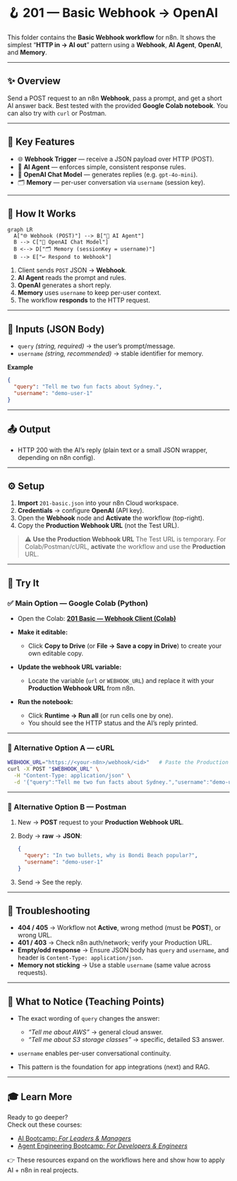 # 🪝 201 — Basic Webhook → OpenAI

This folder contains the **Basic Webhook workflow** for n8n.
It shows the simplest “**HTTP in → AI out**” pattern using a **Webhook**, **AI Agent**, **OpenAI**, and **Memory**.

---

## ✨ Overview

Send a POST request to an n8n **Webhook**, pass a prompt, and get a short AI answer back.
Best tested with the provided **Google Colab notebook**.
You can also try with `curl` or Postman.

---

## 🚀 Key Features

- 🌐 **Webhook Trigger** — receive a JSON payload over HTTP (POST).
- 🧠 **AI Agent** — enforces simple, consistent response rules.
- 🤖 **OpenAI Chat Model** — generates replies (e.g. `gpt-4o-mini`).
- 🗂️ **Memory** — per-user conversation via `username` (session key).

---

## 🔄 How It Works

```mermaid
graph LR
  A["🌐 Webhook (POST)"] --> B["🧠 AI Agent"]
  B --> C["🤖 OpenAI Chat Model"]
  B <--> D["🗂️ Memory (sessionKey = username)"]
  B --> E["↩️ Respond to Webhook"]
```

1. Client sends `POST` JSON → **Webhook**.
2. **AI Agent** reads the prompt and rules.
3. **OpenAI** generates a short reply.
4. **Memory** uses `username` to keep per-user context.
5. The workflow **responds** to the HTTP request.

---

## 🛂 Inputs (JSON Body)

- `query` _(string, required)_ → the user’s prompt/message.
- `username` _(string, recommended)_ → stable identifier for memory.

**Example**

```json
{
  "query": "Tell me two fun facts about Sydney.",
  "username": "demo-user-1"
}
```

---

## 📤 Output

- HTTP 200 with the AI’s reply (plain text or a small JSON wrapper, depending on n8n config).

---

## ⚙️ Setup

1. **Import** `201-basic.json` into your n8n Cloud workspace.
2. **Credentials** → configure **OpenAI** (API key).
3. Open the **Webhook** node and **Activate** the workflow (top-right).
4. Copy the **Production Webhook URL** (not the Test URL).

> ⚠️ **Use the Production Webhook URL**
> The Test URL is temporary. For Colab/Postman/cURL, **activate** the workflow and use the **Production** URL.

---

## 🧪 Try It

### ✅ Main Option — **Google Colab (Python)**

- Open the Colab:
  **[201 Basic — Webhook Client (Colab)](https://colab.research.google.com/drive/1o66IjJDEQZ404gs5MNiItm2WqxcU2bzx?usp=sharing)**
- **Make it editable:**

  - Click **Copy to Drive** (or **File → Save a copy in Drive**) to create your own editable copy.

- **Update the webhook URL variable:**

  - Locate the variable (`url` or `WEBHOOK_URL`) and replace it with your **Production Webhook URL** from n8n.

- **Run the notebook:**

  - Click **Runtime → Run all** (or run cells one by one).
  - You should see the HTTP status and the AI’s reply printed.

---

### 🔄 Alternative Option A — cURL

```bash
WEBHOOK_URL="https://<your-n8n>/webhook/<id>"   # Paste the Production URL
curl -X POST "$WEBHOOK_URL" \
  -H "Content-Type: application/json" \
  -d '{"query":"Tell me two fun facts about Sydney.","username":"demo-user-1"}'
```

---

### 🔄 Alternative Option B — Postman

1. New → **POST** request to your **Production Webhook URL**.

2. Body → **raw** → **JSON**:

   ```json
   {
     "query": "In two bullets, why is Bondi Beach popular?",
     "username": "demo-user-1"
   }
   ```

3. Send → See the reply.

---

## 🧰 Troubleshooting

- **404 / 405** → Workflow not **Active**, wrong method (must be **POST**), or wrong URL.
- **401 / 403** → Check n8n auth/network; verify your Production URL.
- **Empty/odd response** → Ensure JSON body has `query` and `username`, and header is `Content-Type: application/json`.
- **Memory not sticking** → Use a stable `username` (same value across requests).

---

## 🧠 What to Notice (Teaching Points)

- The exact wording of `query` changes the answer:

  - _“Tell me about AWS”_ → general cloud answer.
  - _“Tell me about S3 storage classes”_ → specific, detailed S3 answer.

- `username` enables per-user conversational continuity.
- This pattern is the foundation for app integrations (next) and RAG.

---

## 🎓 Learn More

Ready to go deeper?  
Check out these courses:

- [AI Bootcamp: _For Leaders & Managers_](https://maven.com/boring-bot/ml-system-design?promoCode=201OFF)
- [Agent Engineering Bootcamp: _For Developers & Engineers_](https://maven.com/boring-bot/advanced-llm?promoCode=200OFF)

👉 These resources expand on the workflows here and show how to apply AI + n8n in real projects.

